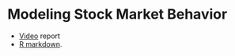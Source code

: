 # Modeling Stock Market Behavior

- [Video](VideoPresentation.mp4) report
- [R markdown](metropolis_approachv4.pdf).
